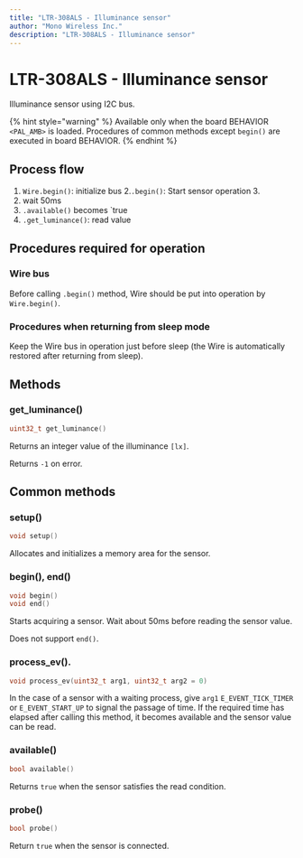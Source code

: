 ```yaml
---
title: "LTR-308ALS - Illuminance sensor"
author: "Mono Wireless Inc."
description: "LTR-308ALS - Illuminance sensor"
---
```


# LTR-308ALS - Illuminance sensor

Illuminance sensor using I2C bus.

{% hint style="warning" %}
Available only when the board BEHAVIOR `<PAL_AMB>` is loaded. Procedures of common methods except `begin()` are executed in board BEHAVIOR.
{% endhint %}



## Process flow

1. `Wire.begin()`: initialize bus
2.`.begin()`: Start sensor operation 3.
3. wait 50ms
4. `.available()` becomes `true
5. `.get_luminance()`: read value



## Procedures required for operation

### Wire bus

Before calling `.begin()` method, Wire should be put into operation by `Wire.begin()`.



### Procedures when returning from sleep mode

Keep the Wire bus in operation just before sleep (the Wire is automatically restored after returning from sleep).



## Methods

### get\_luminance()

```cpp
uint32_t get_luminance()
```

Returns an integer value of the illuminance `[lx]`.

Returns `-1` on error.



## Common methods

### setup()

```cpp
void setup() 
```

Allocates and initializes a memory area for the sensor.



### begin(), end()

```cpp
void begin()
void end()
```

Starts acquiring a sensor. Wait about 50ms before reading the sensor value.

Does not support `end()`.



### process\_ev().

```cpp
void process_ev(uint32_t arg1, uint32_t arg2 = 0)
```

In the case of a sensor with a waiting process, give `arg1` `E_EVENT_TICK_TIMER` or `E_EVENT_START_UP` to signal the passage of time. If the required time has elapsed after calling this method, it becomes available and the sensor value can be read.



### available()

```cpp
bool available()
```

Returns `true` when the sensor satisfies the read condition.



### probe()

```cpp
bool probe()
```

Return `true` when the sensor is connected.
